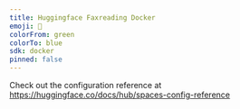 ```yaml
---
title: Huggingface Faxreading Docker
emoji: 🦀
colorFrom: green
colorTo: blue
sdk: docker
pinned: false
---
```


Check out the configuration reference at https://huggingface.co/docs/hub/spaces-config-reference
